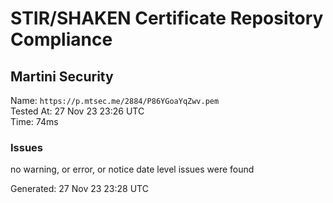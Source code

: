 # STIR/SHAKEN Certificate Repository Compliance

## Martini Security

Name: `https://p.mtsec.me/2884/P86YGoaYqZwv.pem`\
Tested At: 27 Nov 23 23:26 UTC\
Time: 74ms

### Issues

no warning, or error, or notice date level issues were found

Generated: 27 Nov 23 23:28 UTC